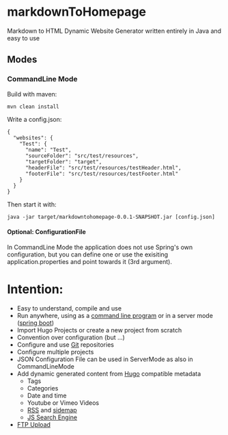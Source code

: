 # markdownToHomepage
Markdown to HTML Dynamic Website Generator written entirely in Java and easy to use

## Modes
### CommandLine Mode
Build with maven:

    mvn clean install

Write a config.json:

    {
      "websites": {
        "Test": {
          "name": "Test",
          "sourceFolder": "src/test/resources",
          "targetFolder": "target",
          "headerFile": "src/test/resources/testHeader.html",
          "footerFile": "src/test/resources/testFooter.html"
        }
      }
    }

Then start it with:

    java -jar target/markdowntohomepage-0.0.1-SNAPSHOT.jar [config.json]

#### Optional: ConfigurationFile
In CommandLine Mode the application does not use Spring's own configuration, but you can define one or use the exisiting application.properties and point towards it (3rd argument).

# Intention:

- Easy to understand, compile and use
- Run anywhere, using as a [command line program](https://projects.spring.io/spring-shell/) or in a server mode ([spring boot](https://spring.io/projects/spring-boot))
- Import Hugo Projects or create a new project from scratch
- Convention over configuration (but ...)
- Configure and use [Git](https://github.com/centic9/jgit-cookbook) repositories
- Configure multiple projects
- JSON Configuration File can be used in ServerMode as also in CommandLineMode
- Add dynamic generated content from [Hugo](https://github.com/gohugoio/hugo) compatible metadata
  - Tags
  - Categories
  - Date and time
  - Youtube or Vimeo Videos
  - [RSS](https://rometools.github.io/rome/) and [sidemap](https://github.com/dfabulich/sitemapgen4j)
  - [JS Search Engine](https://github.com/weixsong/elasticlunr.js)
- [FTP Upload](https://commons.apache.org/proper/commons-net/)